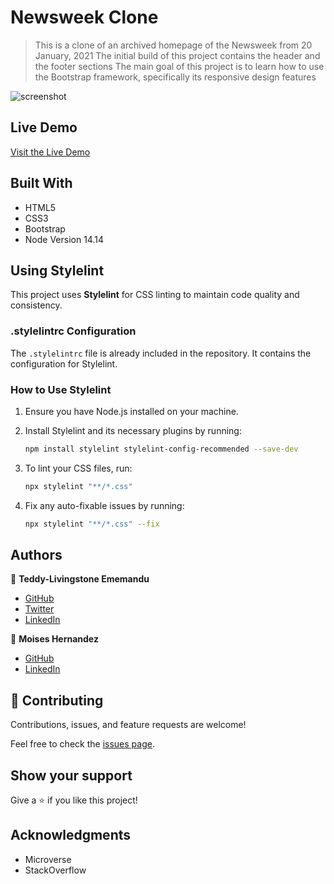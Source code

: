 # Newsweek Clone

> This is a clone of an archived homepage of the Newsweek from 20 January, 2021
> The initial build of this project contains the header and the footer sections
> The main goal of this project is to learn how to use the Bootstrap framework, specifically its responsive design features

![screenshot](img/project-srcn-shot.jpg)

## Live Demo

[Visit the Live Demo](https://mhdez221993.github.io/newsweek-clone/)

## Built With

- HTML5
- CSS3
- Bootstrap
- Node Version 14.14

## Using Stylelint

This project uses **Stylelint** for CSS linting to maintain code quality and consistency.

### .stylelintrc Configuration

The `.stylelintrc` file is already included in the repository. It contains the configuration for Stylelint.

### How to Use Stylelint

1. Ensure you have Node.js installed on your machine.
2. Install Stylelint and its necessary plugins by running:

   ```bash
   npm install stylelint stylelint-config-recommended --save-dev
   ```

3. To lint your CSS files, run:

   ```bash
   npx stylelint "**/*.css"
   ```

4. Fix any auto-fixable issues by running:

   ```bash
   npx stylelint "**/*.css" --fix
   ```

## Authors

👤 **Teddy-Livingstone Ememandu**

- [GitHub](https://github.com/TedLivist)
- [Twitter](https://twitter.com/iamxted)
- [LinkedIn](https://linkedin.com/in/tememandu)

👤 **Moises Hernandez**

- [GitHub](https://github.com/Mhdez221993)
- [LinkedIn](https://www.linkedin.com/in/moises-hdez-coronado/)

## 🤝 Contributing

Contributions, issues, and feature requests are welcome!

Feel free to check the [issues page](../../issues/).

## Show your support

Give a ⭐️ if you like this project!

## Acknowledgments

- Microverse
- StackOverflow
